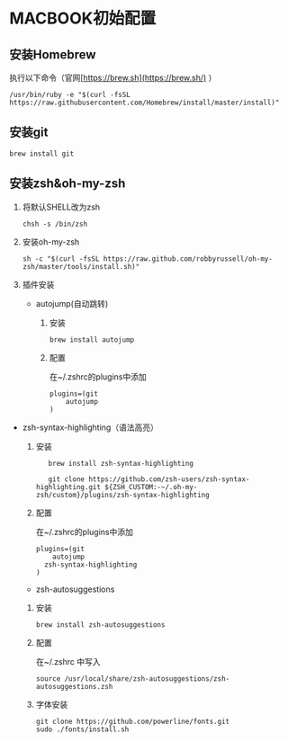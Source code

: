 # MACBOOK初始配置

## 安装Homebrew

执行以下命令（官网[https://brew.sh](https://brew.sh/) ）

```shell
/usr/bin/ruby -e "$(curl -fsSL https://raw.githubusercontent.com/Homebrew/install/master/install)"
```

## 安装git

```shell
brew install git
```

## 安装zsh&oh-my-zsh

1. 将默认SHELL改为zsh

   ```shell
   chsh -s /bin/zsh
   ```

2. 安装oh-my-zsh

   ```shell
   sh -c "$(curl -fsSL https://raw.github.com/robbyrussell/oh-my-zsh/master/tools/install.sh)"
   ```

3. 插件安装

   - autojump(自动跳转)

     1. 安装

        ```shell
        brew install autojump
        ```

     2. 配置

        在~/.zshrc的plugins中添加
        
        ```shell
        plugins=(git
        	autojump
        )
        ```
     
- zsh-syntax-highlighting（语法高亮）
   
  1. 安装
   
     ```shell
        brew install zsh-syntax-highlighting
        
        git clone https://github.com/zsh-users/zsh-syntax-highlighting.git ${ZSH_CUSTOM:-~/.oh-my-zsh/custom}/plugins/zsh-syntax-highlighting
        ```
   
  2. 配置
     
        在~/.zshrc的plugins中添加
     
        ```shell
        plugins=(git
        	autojump
          zsh-syntax-highlighting
        )
        ```
     
   -  zsh-autosuggestions
   
     1. 安装
   
        ```shell
        brew install zsh-autosuggestions	
        ```
   
     2. 配置
   
        在~/.zshrc 中写入
   
        ```shell
        source /usr/local/share/zsh-autosuggestions/zsh-autosuggestions.zsh
        ```
   
   4. 字体安装
   
      ```shell
      git clone https://github.com/powerline/fonts.git
      sudo ./fonts/install.sh
      ```
   
      
   
      
